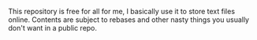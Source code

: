 This repository is free for all for me, I basically use it to store text files online. Contents are subject to rebases and other nasty things you usually don't want in a public repo.